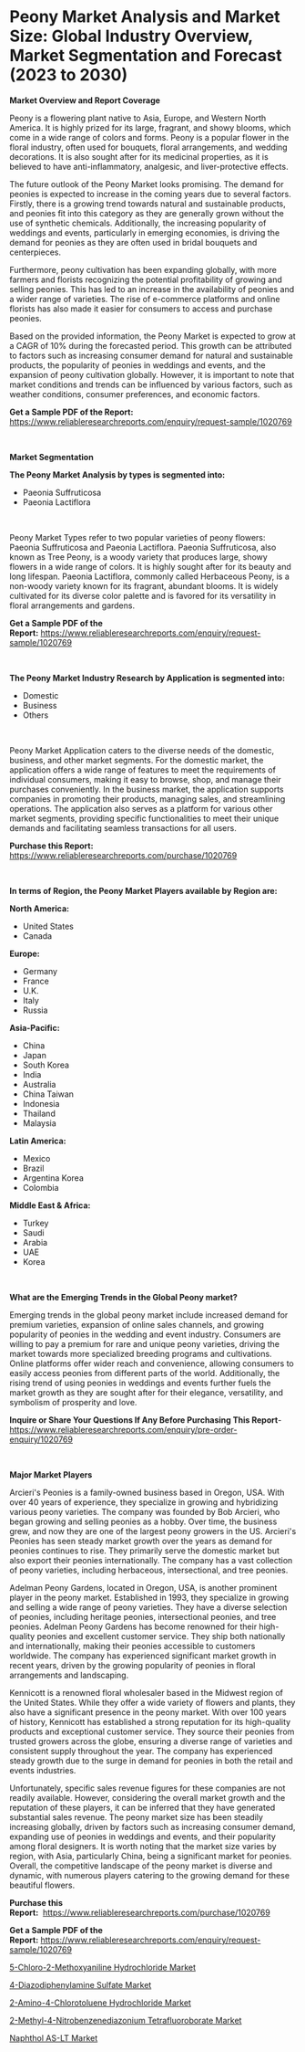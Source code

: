 <p><h1>Peony Market Analysis and Market Size: Global Industry Overview, Market Segmentation and Forecast (2023 to 2030)</h1></p><p><strong>Market Overview and Report Coverage</strong></p>
<p><p>Peony is a flowering plant native to Asia, Europe, and Western North America. It is highly prized for its large, fragrant, and showy blooms, which come in a wide range of colors and forms. Peony is a popular flower in the floral industry, often used for bouquets, floral arrangements, and wedding decorations. It is also sought after for its medicinal properties, as it is believed to have anti-inflammatory, analgesic, and liver-protective effects.</p><p>The future outlook of the Peony Market looks promising. The demand for peonies is expected to increase in the coming years due to several factors. Firstly, there is a growing trend towards natural and sustainable products, and peonies fit into this category as they are generally grown without the use of synthetic chemicals. Additionally, the increasing popularity of weddings and events, particularly in emerging economies, is driving the demand for peonies as they are often used in bridal bouquets and centerpieces.</p><p>Furthermore, peony cultivation has been expanding globally, with more farmers and florists recognizing the potential profitability of growing and selling peonies. This has led to an increase in the availability of peonies and a wider range of varieties. The rise of e-commerce platforms and online florists has also made it easier for consumers to access and purchase peonies.</p><p>Based on the provided information, the Peony Market is expected to grow at a CAGR of 10% during the forecasted period. This growth can be attributed to factors such as increasing consumer demand for natural and sustainable products, the popularity of peonies in weddings and events, and the expansion of peony cultivation globally. However, it is important to note that market conditions and trends can be influenced by various factors, such as weather conditions, consumer preferences, and economic factors.</p></p>
<p><strong>Get a Sample PDF of the Report:</strong> <a href="https://www.reliableresearchreports.com/enquiry/request-sample/1020769">https://www.reliableresearchreports.com/enquiry/request-sample/1020769</a></p>
<p>&nbsp;</p>
<p><strong>Market Segmentation</strong></p>
<p><strong>The Peony Market Analysis by types is segmented into:</strong></p>
<p><ul><li>Paeonia Suffruticosa</li><li>Paeonia Lactiflora</li></ul></p>
<p>&nbsp;</p>
<p><p>Peony Market Types refer to two popular varieties of peony flowers: Paeonia Suffruticosa and Paeonia Lactiflora. Paeonia Suffruticosa, also known as Tree Peony, is a woody variety that produces large, showy flowers in a wide range of colors. It is highly sought after for its beauty and long lifespan. Paeonia Lactiflora, commonly called Herbaceous Peony, is a non-woody variety known for its fragrant, abundant blooms. It is widely cultivated for its diverse color palette and is favored for its versatility in floral arrangements and gardens.</p></p>
<p><strong>Get a Sample PDF of the Report:</strong>&nbsp;<a href="https://www.reliableresearchreports.com/enquiry/request-sample/1020769">https://www.reliableresearchreports.com/enquiry/request-sample/1020769</a></p>
<p>&nbsp;</p>
<p><strong>The Peony Market Industry Research by Application is segmented into:</strong></p>
<p><ul><li>Domestic</li><li>Business</li><li>Others</li></ul></p>
<p>&nbsp;</p>
<p><p>Peony Market Application caters to the diverse needs of the domestic, business, and other market segments. For the domestic market, the application offers a wide range of features to meet the requirements of individual consumers, making it easy to browse, shop, and manage their purchases conveniently. In the business market, the application supports companies in promoting their products, managing sales, and streamlining operations. The application also serves as a platform for various other market segments, providing specific functionalities to meet their unique demands and facilitating seamless transactions for all users.</p></p>
<p><strong>Purchase this Report:</strong>&nbsp; <a href="https://www.reliableresearchreports.com/purchase/1020769">https://www.reliableresearchreports.com/purchase/1020769</a></p>
<p>&nbsp;</p>
<p><strong>In terms of Region, the Peony Market Players available by Region are:</strong></p>
<p>
    <p> <strong> North America: </strong>
        <ul>
            <li>United States</li>
            <li>Canada</li>
        </ul>
        </p> 
    <p> <strong> Europe: </strong>
        <ul>
            <li>Germany</li>
            <li>France</li>
            <li>U.K.</li>
            <li>Italy</li>
            <li>Russia</li>
        </ul>
        </p> 
    <p> <strong> Asia-Pacific: </strong>
        <ul>
            <li>China</li>
            <li>Japan</li>
            <li>South Korea</li>
            <li>India</li>
            <li>Australia</li>
            <li>China Taiwan</li>
            <li>Indonesia</li>
            <li>Thailand</li>
            <li>Malaysia</li>
        </ul>
        </p> 
    <p> <strong> Latin America: </strong>
        <ul>
            <li>Mexico</li>
            <li>Brazil</li>
            <li>Argentina Korea</li>
            <li>Colombia</li>
        </ul>
        </p> 
    <p> <strong> Middle East & Africa: </strong>
        <ul>
            <li>Turkey</li>
            <li>Saudi</li>
            <li>Arabia</li>
            <li>UAE</li>
            <li>Korea</li>
        </ul>
    </p>
    </p>
<p>&nbsp;</p>
<p><strong>What are the Emerging Trends in the Global Peony market?</strong></p>
<p><p>Emerging trends in the global peony market include increased demand for premium varieties, expansion of online sales channels, and growing popularity of peonies in the wedding and event industry. Consumers are willing to pay a premium for rare and unique peony varieties, driving the market towards more specialized breeding programs and cultivations. Online platforms offer wider reach and convenience, allowing consumers to easily access peonies from different parts of the world. Additionally, the rising trend of using peonies in weddings and events further fuels the market growth as they are sought after for their elegance, versatility, and symbolism of prosperity and love.</p></p>
<p><strong>Inquire or Share Your Questions If Any Before Purchasing This Report</strong>- <a href="https://www.reliableresearchreports.com/enquiry/pre-order-enquiry/1020769">https://www.reliableresearchreports.com/enquiry/pre-order-enquiry/1020769</a></p>
<p>&nbsp;</p>
<p><strong>Major Market Players</strong></p>
<p><p>Arcieri's Peonies is a family-owned business based in Oregon, USA. With over 40 years of experience, they specialize in growing and hybridizing various peony varieties. The company was founded by Bob Arcieri, who began growing and selling peonies as a hobby. Over time, the business grew, and now they are one of the largest peony growers in the US. Arcieri's Peonies has seen steady market growth over the years as demand for peonies continues to rise. They primarily serve the domestic market but also export their peonies internationally. The company has a vast collection of peony varieties, including herbaceous, intersectional, and tree peonies.</p><p>Adelman Peony Gardens, located in Oregon, USA, is another prominent player in the peony market. Established in 1993, they specialize in growing and selling a wide range of peony varieties. They have a diverse selection of peonies, including heritage peonies, intersectional peonies, and tree peonies. Adelman Peony Gardens has become renowned for their high-quality peonies and excellent customer service. They ship both nationally and internationally, making their peonies accessible to customers worldwide. The company has experienced significant market growth in recent years, driven by the growing popularity of peonies in floral arrangements and landscaping.</p><p>Kennicott is a renowned floral wholesaler based in the Midwest region of the United States. While they offer a wide variety of flowers and plants, they also have a significant presence in the peony market. With over 100 years of history, Kennicott has established a strong reputation for its high-quality products and exceptional customer service. They source their peonies from trusted growers across the globe, ensuring a diverse range of varieties and consistent supply throughout the year. The company has experienced steady growth due to the surge in demand for peonies in both the retail and events industries.</p><p>Unfortunately, specific sales revenue figures for these companies are not readily available. However, considering the overall market growth and the reputation of these players, it can be inferred that they have generated substantial sales revenue. The peony market size has been steadily increasing globally, driven by factors such as increasing consumer demand, expanding use of peonies in weddings and events, and their popularity among floral designers. It is worth noting that the market size varies by region, with Asia, particularly China, being a significant market for peonies. Overall, the competitive landscape of the peony market is diverse and dynamic, with numerous players catering to the growing demand for these beautiful flowers.</p></p>
<p><strong>Purchase this Report:</strong>&nbsp;&nbsp;<a href="https://www.reliableresearchreports.com/purchase/1020769">https://www.reliableresearchreports.com/purchase/1020769</a></p>
<p></p>
<p><strong>Get a Sample PDF of the Report:</strong>&nbsp;<a href="https://www.reliableresearchreports.com/enquiry/request-sample/1020769">https://www.reliableresearchreports.com/enquiry/request-sample/1020769</a></p>
<p><p><a href="https://medium.com/@mariad13206/5-chloro-2-methoxyaniline-hydrochloride-market-competitive-analysis-market-trends-and-forecast-to-7e91e967138d">5-Chloro-2-Methoxyaniline Hydrochloride Market</a></p><p><a href="https://medium.com/@rosm15203/4-diazodiphenylamine-sulfate-market-share-evolution-and-market-growth-trends-2023-2030-2cc92294439e">4-Diazodiphenylamine Sulfate Market</a></p><p><a href="https://medium.com/@maryg156987/2-amino-4-chlorotoluene-hydrochloride-market-trends-and-market-analysis-forecasted-for-period-23ae554e4c39">2-Amino-4-Chlorotoluene Hydrochloride Market</a></p><p><a href="https://medium.com/@nathanl41025/2-methyl-4-nitrobenzenediazonium-tetrafluoroborate-market-trends-and-market-analysis-forecasted-for-13040bffb5eb">2-Methyl-4-Nitrobenzenediazonium Tetrafluoroborate Market</a></p><p><a href="https://medium.com/@keygreen5469/naphthol-as-lt-market-research-report-its-history-and-forecast-2023-to-2030-637d1fb3c6a4">Naphthol AS-LT Market</a></p></p>